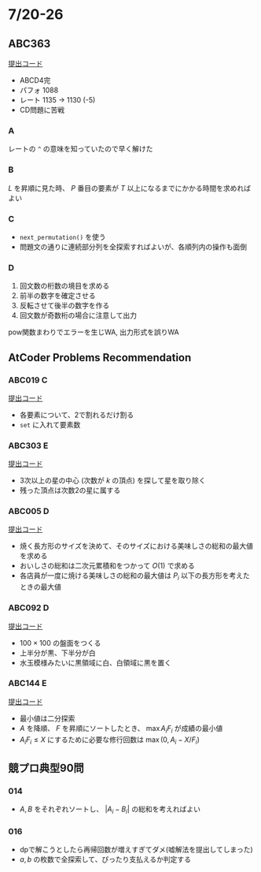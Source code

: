 # 7/20-26

## ABC363

[提出コード](https://atcoder.jp/contests/abc363/submissions?f.Task=&f.LanguageName=&f.Status=&f.User=dye8128)

- ABCD4完
- パフォ 1088
- レート 1135 -> 1130 (-5)
- CD問題に苦戦

### A

レートの `^` の意味を知っていたので早く解けた

### B

$L$ を昇順に見た時、 $P$ 番目の要素が $T$ 以上になるまでにかかる時間を求めればよい

### C

- `next_permutation()` を使う
- 問題文の通りに連続部分列を全探索すればよいが、各順列内の操作も面倒

### D

1. 回文数の桁数の境目を求める
2. 前半の数字を確定させる
3. 反転させて後半の数字を作る
4. 回文数が奇数桁の場合に注意して出力

pow関数まわりでエラーを生じWA, 出力形式を誤りWA

## AtCoder Problems Recommendation

### ABC019 C

[提出コード](https://atcoder.jp/contests/abc019/submissions/55832996)

- 各要素について、2で割れるだけ割る
- `set` に入れて要素数

### ABC303 E

[提出コード](https://atcoder.jp/contests/abc303/submissions/55833551)

- 3次以上の星の中心 (次数が $k$ の頂点) を探して星を取り除く
- 残った頂点は次数2の星に属する

### ABC005 D

[提出コード](https://atcoder.jp/contests/abc005/submissions/me)

- 焼く長方形のサイズを決めて、そのサイズにおける美味しさの総和の最大値を求める
- おいしさの総和は二次元累積和をつかって $O(1)$ で求める
- 各店員が一度に焼ける美味しさの総和の最大値は $P_i$ 以下の長方形を考えたときの最大値

### ABC092 D

[提出コード](https://atcoder.jp/contests/abc092/submissions/55911744)

- $100\times100$ の盤面をつくる
- 上半分が黒、下半分が白
- 水玉模様みたいに黒領域に白、白領域に黒を置く

### ABC144 E

[提出コード](https://atcoder.jp/contests/abc144/submissions/55943602)

- 最小値は二分探索
- $A$ を降順、 $F$ を昇順にソートしたとき、 $\max{A_iF_i}$ が成績の最小値
- $A_iF_i\le X$ にするために必要な修行回数は $\max(0,A_i-X/F_i)$

## 競プロ典型90問

### 014

- $A, B$ をそれぞれソートし、 $|A_i-B_i|$ の総和を考えればよい

### 016

- dpで解こうとしたら再帰回数が増えすぎてダメ(嘘解法を提出してしまった)
- $a, b$ の枚数で全探索して、ぴったり支払えるか判定する
